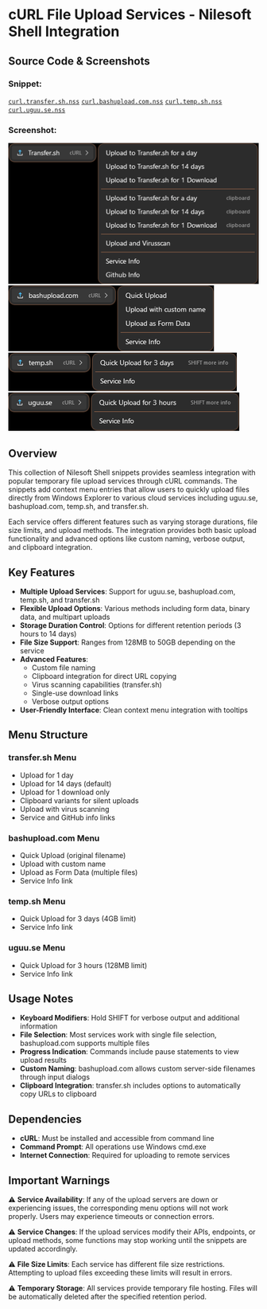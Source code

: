 # cURL File Upload Services - Nilesoft Shell Integration

## Source Code & Screenshots

### Snippet:
[`curl.transfer.sh.nss`](/ex2.user.cloud.share/curl.transfer.sh.nss)
[`curl.bashupload.com.nss`](/ex2.user.cloud.share/curl.bashupload.com.nss)
[`curl.temp.sh.nss`](/ex2.user.cloud.share/curl.temp.sh.nss)
[`curl.uguu.se.nss`](/ex2.user.cloud.share/curl.uguu.se.nss)

### Screenshot:
![Screenshot 4](/ex2.user.cloud.share/curl.transfer.sh.1.png)
![Screenshot 2](/ex2.user.cloud.share/curl.bashupload.com.1.png)
![Screenshot 3](/ex2.user.cloud.share/curl.temp.sh.1.png)
![Screenshot 1](/ex2.user.cloud.share/curl.uguu.se.1.png)

## Overview

This collection of Nilesoft Shell snippets provides seamless integration with popular temporary file upload services through cURL commands. The snippets add context menu entries that allow users to quickly upload files directly from Windows Explorer to various cloud services including uguu.se, bashupload.com, temp.sh, and transfer.sh.

Each service offers different features such as varying storage durations, file size limits, and upload methods. The integration provides both basic upload functionality and advanced options like custom naming, verbose output, and clipboard integration.

## Key Features

- **Multiple Upload Services**: Support for uguu.se, bashupload.com, temp.sh, and transfer.sh
- **Flexible Upload Options**: Various methods including form data, binary data, and multipart uploads
- **Storage Duration Control**: Options for different retention periods (3 hours to 14 days)
- **File Size Support**: Ranges from 128MB to 50GB depending on the service
- **Advanced Features**: 
  - Custom file naming
  - Clipboard integration for direct URL copying
  - Virus scanning capabilities (transfer.sh)
  - Single-use download links
  - Verbose output options
- **User-Friendly Interface**: Clean context menu integration with tooltips

## Menu Structure

### transfer.sh Menu
- Upload for 1 day
- Upload for 14 days (default)
- Upload for 1 download only
- Clipboard variants for silent uploads
- Upload with virus scanning
- Service and GitHub info links

### bashupload.com Menu
- Quick Upload (original filename)
- Upload with custom name
- Upload as Form Data (multiple files)
- Service Info link

### temp.sh Menu
- Quick Upload for 3 days (4GB limit)
- Service Info link

### uguu.se Menu
- Quick Upload for 3 hours (128MB limit)
- Service Info link


## Usage Notes

- **Keyboard Modifiers**: Hold SHIFT for verbose output and additional information
- **File Selection**: Most services work with single file selection, bashupload.com supports multiple files
- **Progress Indication**: Commands include pause statements to view upload results
- **Custom Naming**: bashupload.com allows custom server-side filenames through input dialogs
- **Clipboard Integration**: transfer.sh includes options to automatically copy URLs to clipboard

## Dependencies

- **cURL**: Must be installed and accessible from command line
- **Command Prompt**: All operations use Windows cmd.exe
- **Internet Connection**: Required for uploading to remote services

## Important Warnings

⚠️ **Service Availability**: If any of the upload servers are down or experiencing issues, the corresponding menu options will not work properly. Users may experience timeouts or connection errors.

⚠️ **Service Changes**: If the upload services modify their APIs, endpoints, or upload methods, some functions may stop working until the snippets are updated accordingly.

⚠️ **File Size Limits**: Each service has different file size restrictions. Attempting to upload files exceeding these limits will result in errors.

⚠️ **Temporary Storage**: All services provide temporary file hosting. Files will be automatically deleted after the specified retention period.